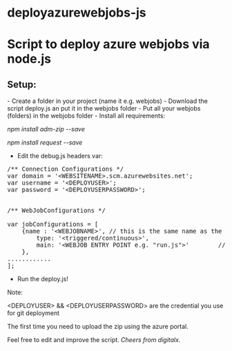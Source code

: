 # deployazurewebjobs-js
<h1>Script to deploy azure webjobs via node.js</h1>

<h2>Setup:</h2>
- Create a folder in your project (name it e.g. webjobs)
- Download the script deploy.js an put it in the webjobs folder
- Put all your webjobs (folders) in the webjobs folder
- Install all requirements:
      
<p><i>npm install adm-zip --save</i></p>
<p><i>npm install request --save</i></p>

- Edit the debug.js headers var:

<pre>
/** Connection Configurations */
var domain = '&lt;WEBSITENAME&gt;.scm.azurewebsites.net';
var username = '&lt;DEPLOYUSER&gt;';
var password = '&lt;DEPLOYUSERPASSWORD&gt;';


/** WebJobConfigurations */

var jobConfigurations = [
    {name : '&lt;WEBJOBNAME&gt;', // this is the same name as the folder and as the final zip
        type: '&lt;triggered/continuous&gt;',
        main: '&lt;WEBJOB ENTRY POINT e.g. "run.js"&gt;'        // file to be executed
    },
............
];
</pre>

- Run the deploy.js!

Note:
<p>
&lt;DEPLOYUSER&gt; && &lt;DEPLOYUSERPASSWORD&gt; are the credential you use for git deployment
</p>
The first time you need to upload the zip using the azure portal.

Feel free to edit and improve the script.
<i>Cheers from digitalx.</i>
